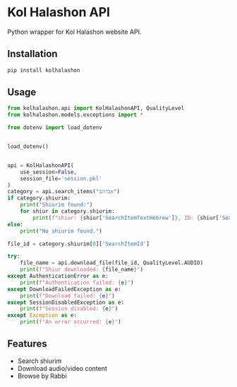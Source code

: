 # Kol Halashon API

Python wrapper for Kol Halashon website API.

## Installation
```bash
pip install kolhalashon
```

## Usage
```python
from kolhalashon.api import KolHalashonAPI, QualityLevel
from kolhalashon.models.exceptions import *

from dotenv import load_dotenv


load_dotenv()


api = KolHalashonAPI(
    use_session=False,  
    session_file='session.pkl'
)
category = api.search_items("אברהם")
if category.shiurim:
    print("Shiurim found:")
    for shiur in category.shiurim:
        print(f"shiur: {shiur['SearchItemTextHebrew']}, ID: {shiur['SearchItemId']}")
else:
    print("No shiurim found.")

file_id = category.shiurim[0]['SearchItemId'] 

try:
    file_name = api.download_file(file_id, QualityLevel.AUDIO)
    print(f"Shiur downloaded: {file_name}")
except AuthenticationError as e:
    print(f"Authentication failed: {e}")
except DownloadFailedException as e:
    print(f"Download failed: {e}")
except SessionDisabledException as e:
    print(f"Session disabled: {e}")
except Exception as e:
    print(f"An error occurred: {e}")
```

## Features
- Search shiurim
- Download audio/video content
- Browse by Rabbi
